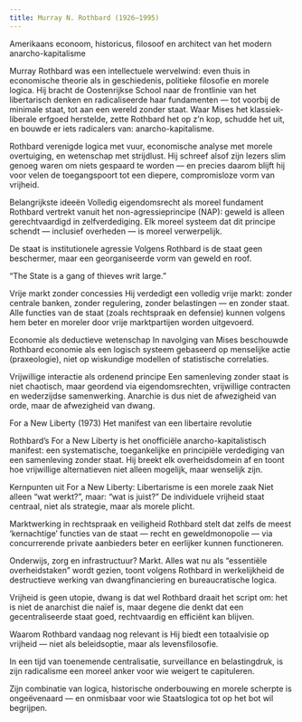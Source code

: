```yaml
---
title: Murray N. Rothbard (1926–1995)
---
```


Amerikaans econoom, historicus, filosoof en architect van het modern anarcho-kapitalisme

Murray Rothbard was een intellectuele wervelwind: even thuis in economische theorie als in geschiedenis, politieke filosofie en morele logica. Hij bracht de Oostenrijkse School naar de frontlinie van het libertarisch denken en radicaliseerde haar fundamenten — tot voorbij de minimale staat, tot aan een wereld zonder staat. Waar Mises het klassiek-liberale erfgoed herstelde, zette Rothbard het op z’n kop, schudde het uit, en bouwde er iets radicalers van: anarcho-kapitalisme.

Rothbard verenigde logica met vuur, economische analyse met morele overtuiging, en wetenschap met strijdlust. Hij schreef alsof zijn lezers slim genoeg waren om niets gespaard te worden — en precies daarom blijft hij voor velen de toegangspoort tot een diepere, compromisloze vorm van vrijheid.

Belangrijkste ideeën
Volledig eigendomsrecht als moreel fundament
Rothbard vertrekt vanuit het non-agressieprincipe (NAP): geweld is alleen gerechtvaardigd in zelfverdediging. Elk moreel systeem dat dit principe schendt — inclusief overheden — is moreel verwerpelijk.

De staat is institutionele agressie
Volgens Rothbard is de staat geen beschermer, maar een georganiseerde vorm van geweld en roof.

“The State is a gang of thieves writ large.”

Vrije markt zonder concessies
Hij verdedigt een volledig vrije markt: zonder centrale banken, zonder regulering, zonder belastingen — en zonder staat. Alle functies van de staat (zoals rechtspraak en defensie) kunnen volgens hem beter en moreler door vrije marktpartijen worden uitgevoerd.

Economie als deductieve wetenschap
In navolging van Mises beschouwde Rothbard economie als een logisch systeem gebaseerd op menselijke actie (praxeologie), niet op wiskundige modellen of statistische correlaties.

Vrijwillige interactie als ordenend principe
Een samenleving zonder staat is niet chaotisch, maar geordend via eigendomsrechten, vrijwillige contracten en wederzijdse samenwerking. Anarchie is dus niet de afwezigheid van orde, maar de afwezigheid van dwang.

For a New Liberty (1973)
Het manifest van een libertaire revolutie

Rothbard’s For a New Liberty is het onofficiële anarcho-kapitalistisch manifest: een systematische, toegankelijke en principiële verdediging van een samenleving zonder staat. Hij breekt elk overheidsdomein af en toont hoe vrijwillige alternatieven niet alleen mogelijk, maar wenselijk zijn.

Kernpunten uit For a New Liberty:
Libertarisme is een morele zaak
Niet alleen “wat werkt?”, maar: “wat is juist?” De individuele vrijheid staat centraal, niet als strategie, maar als morele plicht.

Marktwerking in rechtspraak en veiligheid
Rothbard stelt dat zelfs de meest ‘kernachtige’ functies van de staat — recht en geweldmonopolie — via concurrerende private aanbieders beter en eerlijker kunnen functioneren.

Onderwijs, zorg en infrastructuur? Markt.
Alles wat nu als “essentiële overheidstaken” wordt gezien, toont volgens Rothbard in werkelijkheid de destructieve werking van dwangfinanciering en bureaucratische logica.

Vrijheid is geen utopie, dwang is dat wel
Rothbard draait het script om: het is niet de anarchist die naïef is, maar degene die denkt dat een gecentraliseerde staat goed, rechtvaardig en efficiënt kan blijven.

Waarom Rothbard vandaag nog relevant is
Hij biedt een totaalvisie op vrijheid — niet als beleidsoptie, maar als levensfilosofie.

In een tijd van toenemende centralisatie, surveillance en belastingdruk, is zijn radicalisme een moreel anker voor wie weigert te capituleren.

Zijn combinatie van logica, historische onderbouwing en morele scherpte is ongeëvenaard — en onmisbaar voor wie Staatslogica tot op het bot wil begrijpen.
